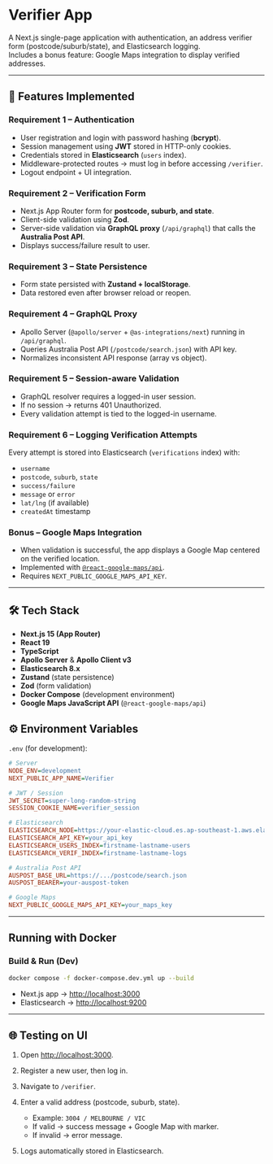 # Verifier App

A Next.js single-page application with authentication, an address verifier form (postcode/suburb/state), and Elasticsearch logging.  
Includes a bonus feature: Google Maps integration to display verified addresses.

---

## 🚀 Features Implemented

### Requirement 1 – Authentication
- User registration and login with password hashing (**bcrypt**).
- Session management using **JWT** stored in HTTP-only cookies.
- Credentials stored in **Elasticsearch** (`users` index).
- Middleware-protected routes → must log in before accessing `/verifier`.
- Logout endpoint + UI integration.

### Requirement 2 – Verification Form
- Next.js App Router form for **postcode, suburb, and state**.
- Client-side validation using **Zod**.
- Server-side validation via **GraphQL proxy** (`/api/graphql`) that calls the **Australia Post API**.
- Displays success/failure result to user.

### Requirement 3 – State Persistence
- Form state persisted with **Zustand + localStorage**.
- Data restored even after browser reload or reopen.

### Requirement 4 – GraphQL Proxy
- Apollo Server (`@apollo/server` + `@as-integrations/next`) running in `/api/graphql`.
- Queries Australia Post API (`/postcode/search.json`) with API key.
- Normalizes inconsistent API response (array vs object).

### Requirement 5 – Session-aware Validation
- GraphQL resolver requires a logged-in user session.
- If no session → returns 401 Unauthorized.
- Every validation attempt is tied to the logged-in username.

### Requirement 6 – Logging Verification Attempts
Every attempt is stored into Elasticsearch (`verifications` index) with:
- `username`
- `postcode`, `suburb`, `state`
- `success/failure`
- `message` or `error`
- `lat/lng` (if available)
- `createdAt` timestamp

### Bonus – Google Maps Integration
- When validation is successful, the app displays a Google Map centered on the verified location.
- Implemented with [`@react-google-maps/api`](https://github.com/JustFly1984/react-google-maps-api).
- Requires `NEXT_PUBLIC_GOOGLE_MAPS_API_KEY`.

---

## 🛠 Tech Stack

- **Next.js 15 (App Router)**
- **React 19**
- **TypeScript**
- **Apollo Server** & **Apollo Client v3**
- **Elasticsearch 8.x**
- **Zustand** (state persistence)
- **Zod** (form validation)
- **Docker Compose** (development environment)
- **Google Maps JavaScript API** (`@react-google-maps/api`)

## ⚙️ Environment Variables

`.env` (for development):

```ini
# Server
NODE_ENV=development
NEXT_PUBLIC_APP_NAME=Verifier

# JWT / Session
JWT_SECRET=super-long-random-string
SESSION_COOKIE_NAME=verifier_session

# Elasticsearch
ELASTICSEARCH_NODE=https://your-elastic-cloud.es.ap-southeast-1.aws.elastic.cloud:443
ELASTICSEARCH_API_KEY=your_api_key
ELASTICSEARCH_USERS_INDEX=firstname-lastname-users
ELASTICSEARCH_VERIF_INDEX=firstname-lastname-logs

# Australia Post API
AUSPOST_BASE_URL=https://.../postcode/search.json
AUSPOST_BEARER=your-auspost-token

# Google Maps
NEXT_PUBLIC_GOOGLE_MAPS_API_KEY=your_maps_key
````

---

## Running with Docker

### Build & Run (Dev)

```bash
docker compose -f docker-compose.dev.yml up --build
```

* Next.js app → [http://localhost:3000](http://localhost:3000)
* Elasticsearch → [http://localhost:9200](http://localhost:9200)

---


## 🌐 Testing on UI

1. Open [http://localhost:3000](http://localhost:3000).
2. Register a new user, then log in.
3. Navigate to `/verifier`.
4. Enter a valid address (postcode, suburb, state).

   * Example: `3004 / MELBOURNE / VIC`
   * If valid → success message + Google Map with marker.
   * If invalid → error message.
5. Logs automatically stored in Elasticsearch.